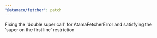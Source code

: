 ```yaml
---
"@atamaco/fetcher": patch
---
```


Fixing the 'double super call' for AtamaFetcherError and satisfying the 'super on the first line' restriction
